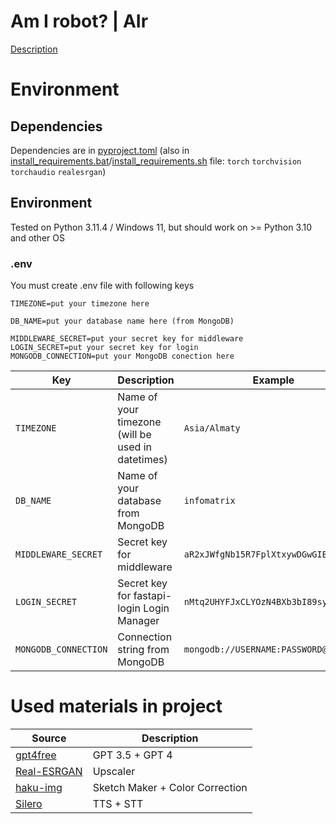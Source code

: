 # Am I robot? | AIr

[Description](/pyproject.toml)

# Environment

## Dependencies
Dependencies are in [pyproject.toml](/pyproject.toml)
(also in [install_requirements.bat](/install_requirements.bat)/[install_requirements.sh](/install_requirements.sh) file: `torch` `torchvision` `torchaudio` `realesrgan`)

## Environment
Tested on Python 3.11.4 / Windows 11, but should work on >= Python 3.10 and other OS

### .env
You must create .env file with following keys

```env
TIMEZONE=put your timezone here

DB_NAME=put your database name here (from MongoDB)

MIDDLEWARE_SECRET=put your secret key for middleware
LOGIN_SECRET=put your secret key for login
MONGODB_CONNECTION=put your MongoDB conection here
```

| Key | Description | Example |
| --- | --- | --- |
| `TIMEZONE` | Name of your timezone (will be used in datetimes) | `Asia/Almaty` |
| `DB_NAME` | Name of your database from MongoDB | `infomatrix` |
| `MIDDLEWARE_SECRET` | Secret key for middleware | `aR2xJWfgNb15R7FplXtxywDGwGIBjpm0` |
| `LOGIN_SECRET` | Secret key for fastapi-login Login Manager | `nMtq2UHYFJxCLYOzN4BXb3bI89sy5RFd` |
| `MONGODB_CONNECTION` | Connection string from MongoDB | `mongodb://USERNAME:PASSWORD@IP:PORT` |

# Used materials in project
| Source | Description |
| --- | --- |
| [gpt4free](https://github.com/xtekky/gpt4free) | GPT 3.5 + GPT 4 |
| [Real-ESRGAN](https://github.com/xinntao/Real-ESRGAN) | Upscaler |
| [haku-img](https://github.com/KohakuBlueleaf/a1111-sd-webui-haku-img/blob/main/scripts/main.py) | Sketch Maker + Color Correction |
| [Silero](https://github.com/snakers4/silero-models) | TTS + STT |